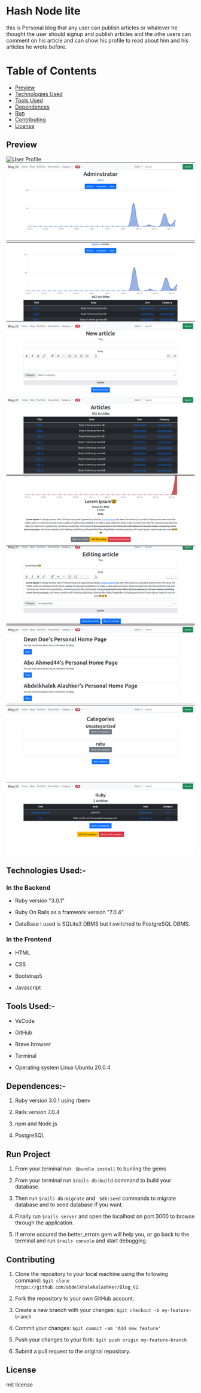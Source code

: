 # Hash Node lite
this is Personal blog that any user can publish articles or whatever he thought the user should signup and publish articles and the othe users can comment on his article and can show his profile to read about him and his articles he wrote before.


# Table of Contents
* [Preview](#preview)
* [Technologies Used](#technologies-used-)
* [Tools Used](#tools-used-)
* [Dependences](#dependences-)
* [Run](#run-project)
* [Contributing](#contributing)
* [License](#license)



## Preview
  
  ![User Profile](app/assets/images/user_profile_page.png)
  ![Admin](app/assets/images/amins_page.png)
  ![Admin](app/assets/images/amins_articls.png)
  ![Create article](app/assets/images/create_articl.png)
  ![Articles](app/assets/images/articls_page.png)
  ![Artile show](app/assets/images/article_show_pag.png)
  ![Edit article](app/assets/images/Article_edit_page.png)
  ![Home_page](app/assets/images/hom_pag.png)
  ![Categories](app/assets/images/catgories_index.png)
  ![Show Category](app/assets/images/ruby_catgory_page.png)

  
  



## Technologies Used:-

  ### In the Backend

  * Ruby version "3.0.1"

  * Ruby On Rails as a framwork version "7.0.4"

  * DataBase I used  is SQLite3 DBMS but I switched to PostgreSQL DBMS.

  ### In the Frontend

  * HTML

  * CSS

  * Bootstrap5

  * Javascript


## Tools Used:-

  * VsCode

  * GitHub

  * Brave browser

  * Terminal

  * Operating system Linux Ubuntu 20.0.4


## Dependences:-

  1. Ruby version 3.0.1 using rbenv

  2. Rails version 7.0.4

  3. npm and Node.js

  4. PostgreSQL

## Run Project
   1. From your terminal run  ` $bundle install` to bunling the gems

   2. From your terminal run  ` $rails db:build ` command to build your database.

   3. Then run ` $rails db:migrate ` and ` $db:seed` commands to migrate database and to seed database if you want.

   4. Finally run ` $rails server ` and open the localhost on port 3000 to browse through the application.

   5. If errore occured the better_errors gem will help you, or go back to the terminal and run ` $rails console ` and start debugging.



## Contributing
   1. Clone the repository to your local machine using the following command:
    `$git clone https://github.com/abdelkhalekalashker/Blog_V2`.

   2. Fork the repository to your own GitHub account.

   3. Create a new branch with your changes: `$git checkout -b my-feature-branch`

   4. Commit your changes: `$git commit -am 'Add new feature'`

   5. Push your changes to your fork: `$git push origin my-feature-branch`

   6. Submit a pull request to the original repository.


## License

   mit license

